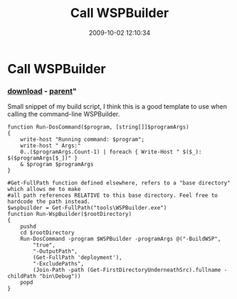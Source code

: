 ﻿---
pid:            1366
parent:         1365
children:       
poster:         Peter
title:          Call WSPBuilder
date:           2009-10-02 12:10:34
format:         posh
---

# Call WSPBuilder

### [download](1366.ps1) - [parent](1365.md)"

Small snippet of my build script, I think this is a good template to use when calling the command-line WSPBuilder.

```posh
function Run-DosCommand($program, [string[]]$programArgs)
{
	write-host "Running command: $program";
	write-host " Args:"
	0..($programArgs.Count-1) | foreach { Write-Host " $($_): $($programArgs[$_])" }
	& $program $programArgs
}

#Get-FullPath function defined elsewhere, refers to a "base directory" which allows me to make
#all path references RELATIVE to this base directory. Feel free to hardcode the path instead.
$wspbuilder = Get-FullPath("tools\WSPBuilder.exe")
function Run-WspBuilder($rootDirectory)
{
	pushd
	cd $rootDirectory
	Run-DosCommand -program $WSPBuilder -programArgs @("-BuildWSP", 
		"true", 
		"-OutputPath", 
		(Get-FullPath 'deployment'), 
		"-ExcludePaths",
		(Join-Path -path (Get-FirstDirectoryUnderneathSrc).fullname -childPath "bin\Debug"))
	popd
}
```
